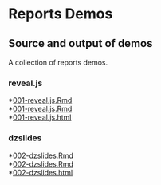 Reports Demos
=========================
Source and output of demos
-------------------------

A collection of reports demos.

### reveal.js 
*[001-reveal.js.Rmd](http://trinker.github.com/reports/slides/example/output/reveal_js)    
*[001-reveal.js.Rmd]()    
*[001-reveal.js.html]()   

### dzslides 
*[002-dzslides.Rmd]()    
*[002-dzslides.Rmd]()   
*[002-dzslides.html]()   
